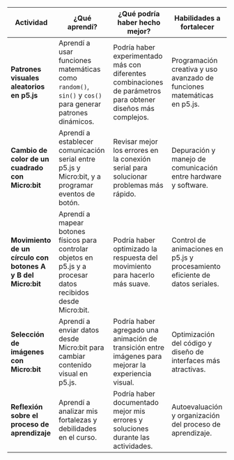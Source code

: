 

| **Actividad** | **¿Qué aprendí?** | **¿Qué podría haber hecho mejor?** | **Habilidades a fortalecer** |
|--------------|------------------|--------------------------------|------------------------|
| **Patrones visuales aleatorios en p5.js** | Aprendí a usar funciones matemáticas como `random()`, `sin()` y `cos()` para generar patrones dinámicos. | Podría haber experimentado más con diferentes combinaciones de parámetros para obtener diseños más complejos. | Programación creativa y uso avanzado de funciones matemáticas en p5.js. |
| **Cambio de color de un cuadrado con Micro:bit** | Aprendí a establecer comunicación serial entre p5.js y Micro:bit, y a programar eventos de botón. | Revisar mejor los errores en la conexión serial para solucionar problemas más rápido. | Depuración y manejo de comunicación entre hardware y software. |
| **Movimiento de un círculo con botones A y B del Micro:bit** | Aprendí a mapear botones físicos para controlar objetos en p5.js y a procesar datos recibidos desde Micro:bit. | Podría haber optimizado la respuesta del movimiento para hacerlo más suave. | Control de animaciones en p5.js y procesamiento eficiente de datos seriales. |
| **Selección de imágenes con Micro:bit** | Aprendí a enviar datos desde Micro:bit para cambiar contenido visual en p5.js. | Podría haber agregado una animación de transición entre imágenes para mejorar la experiencia visual. | Optimización del código y diseño de interfaces más atractivas. |
| **Reflexión sobre el proceso de aprendizaje** | Aprendí a analizar mis fortalezas y debilidades en el curso. | Podría haber documentado mejor mis errores y soluciones durante las actividades. | Autoevaluación y organización del proceso de aprendizaje. |


